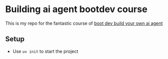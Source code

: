 # Building ai agent bootdev course

This is my repo for the fantastic course of [boot dev build your own ai agent](https://www.boot.dev/lessons/44e182d7-c2c6-4c7e-9313-1b078e301344)

## Setup

- Use `uv init` to start the project
